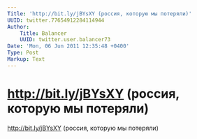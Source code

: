 ```yaml
---
Title: 'http://bit.ly/jBYsXY (россия, которую мы потеряли)'
UUID: twitter.77654912284114944
Author:
    Title: Balancer
    UUID: twitter.user.balancer73
Date: 'Mon, 06 Jun 2011 12:35:48 +0400'
Type: Post
Markup: Text
---
```


# http://bit.ly/jBYsXY (россия, которую мы потеряли)

http://bit.ly/jBYsXY (россия, которую мы потеряли)